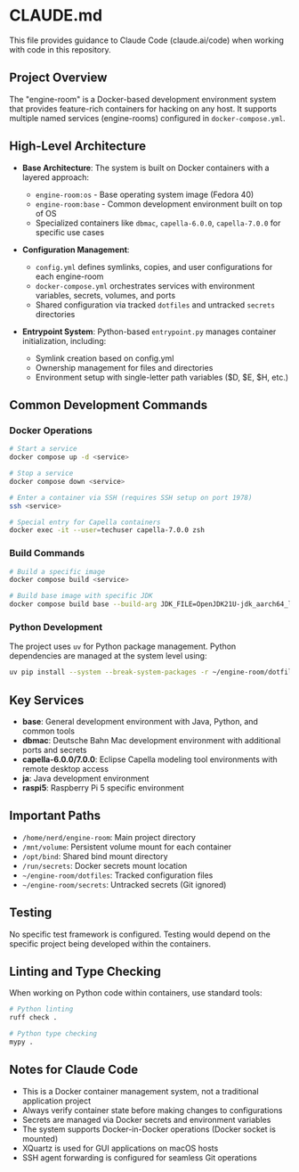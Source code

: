 # CLAUDE.md

This file provides guidance to Claude Code (claude.ai/code) when working with
code in this repository.

## Project Overview

The "engine-room" is a Docker-based development environment system that
provides feature-rich containers for hacking on any host. It supports multiple
named services (engine-rooms) configured in `docker-compose.yml`.

## High-Level Architecture

- **Base Architecture**: The system is built on Docker containers with a
  layered approach:
  - `engine-room:os` - Base operating system image (Fedora 40)
  - `engine-room:base` - Common development environment built on top of OS
  - Specialized containers like `dbmac`, `capella-6.0.0`, `capella-7.0.0` for
    specific use cases

- **Configuration Management**:
  - `config.yml` defines symlinks, copies, and user configurations for each
    engine-room
  - `docker-compose.yml` orchestrates services with environment variables,
    secrets, volumes, and ports
  - Shared configuration via tracked `dotfiles` and untracked `secrets`
    directories

- **Entrypoint System**: Python-based `entrypoint.py` manages container
  initialization, including:
  - Symlink creation based on config.yml
  - Ownership management for files and directories
  - Environment setup with single-letter path variables ($D, $E, $H, etc.)

## Common Development Commands

### Docker Operations

```bash
# Start a service
docker compose up -d <service>

# Stop a service
docker compose down <service>

# Enter a container via SSH (requires SSH setup on port 1978)
ssh <service>

# Special entry for Capella containers
docker exec -it --user=techuser capella-7.0.0 zsh
```

### Build Commands

```bash
# Build a specific image
docker compose build <service>

# Build base image with specific JDK
docker compose build base --build-arg JDK_FILE=OpenJDK21U-jdk_aarch64_linux_hotspot_21.0.4_7.tar.gz
```

### Python Development

The project uses `uv` for Python package management. Python dependencies are
managed at the system level using:

```bash
uv pip install --system --break-system-packages -r ~/engine-room/dotfiles/requirements.txt
```

## Key Services

- **base**: General development environment with Java, Python, and common tools
- **dbmac**: Deutsche Bahn Mac development environment with additional ports
  and secrets
- **capella-6.0.0/7.0.0**: Eclipse Capella modeling tool environments with
  remote desktop access
- **ja**: Java development environment
- **raspi5**: Raspberry Pi 5 specific environment

## Important Paths

- `/home/nerd/engine-room`: Main project directory
- `/mnt/volume`: Persistent volume mount for each container
- `/opt/bind`: Shared bind mount directory
- `/run/secrets`: Docker secrets mount location
- `~/engine-room/dotfiles`: Tracked configuration files
- `~/engine-room/secrets`: Untracked secrets (Git ignored)

## Testing

No specific test framework is configured. Testing would depend on the specific
project being developed within the containers.

## Linting and Type Checking

When working on Python code within containers, use standard tools:

```bash
# Python linting
ruff check .

# Python type checking
mypy .
```

## Notes for Claude Code

- This is a Docker container management system, not a traditional application
  project
- Always verify container state before making changes to configurations
- Secrets are managed via Docker secrets and environment variables
- The system supports Docker-in-Docker operations (Docker socket is mounted)
- XQuartz is used for GUI applications on macOS hosts
- SSH agent forwarding is configured for seamless Git operations
